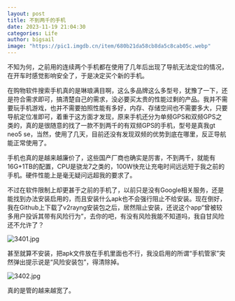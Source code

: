 ```yaml
---
layout: post
title: 不到两千的手机
date: 2023-11-19 21:04:30
categories: Life
author: bigsail
image: "https://pic1.imgdb.cn/item/680b21da58cb8da5c8cab05c.webp"
---
```

不知为何，之前用的连续两个手机都在使用了几年后出现了导航无法定位的情况，在开车时感觉影响安全了，于是决定买个新的手机。

在购物软件搜索手机真的是琳琅满目啊，这么多品牌这么多型号，犹豫了一下，还是符合需求即可，搞清楚自己的需求，没必要买太贵的性能过剩的产品。我并不需要玩手机游戏，也并不需要拍照性能有多好，内存、存储空间也不需要多大，只要导航定位准即可，着重于这方面才发现，原来手机还分为单频GPS和双频GPS之类的，真的是很随意的找了一款不到两千的有双频GPS的手机，型号是真我gt neo5 se，当然，使用了几天，目前还没有发现双频的优势到底在哪里，反正导航能正常使用了。

手机也真的是越来越廉价了，这些国产厂商也确实是厉害，不到两千，就能有16G+1TB的配置，CPU是骁龙7之类的，100W快充让充电时间远远短于我之前的手机。硬件性能上是毫无疑问远超我的要求了。

不过在软件限制上却更甚于之前的手机了，以前只是没有Google相关服务，还是能找到办法安装启用的，而且安装什么apk也不会强行阻止不给安装。现在倒好，我在Github上下载了v2rayng安装包之后，居然阻止安装，还说这个app“曾被较多用户投诉其带有风险行为”，去你的吧，有没有风险我能不知道吗，我自甘风险还不允许了？

<!--![](https://ucarecdn.com/f8e5fefc-4d52-4e5b-a96e-0c582721b603/3401.webp)-->
![3401.jpg](https://img.ksmoe.eu.org/v2/sc6YD3F.jpeg)

甚至就算不安装，把apk文件放在手机里面也不行，我没启用的所谓“手机管家”突然弹出提示说是“风险安装包”，得清除掉。

<!--![](https://ucarecdn.com/a51175d8-4c55-4a70-b3f1-f3808171c647/3402.webp)-->
![3402.jpg](https://img.ksmoe.eu.org/v2/SzhDg5d.jpeg)

真的是管的越来越宽了。
